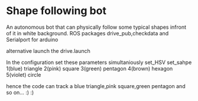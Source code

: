 # Shape following bot
An autonomous bot that can physically follow some typical shapes infront of it in white background.
ROS packages drive_pub,checkdata and Serialport for arduino

alternative launch the drive.launch

In the configuration set these parameters simultaniously
	set_HSV 	set_sahpe
	1(blue)		triangle
	2(pink)		square
	3(green)	pentagon
	4(brown)	hexagon
	5(violet)	circle

hence the code can track a blue triangle,pink square,green pentagon and so on... :) :)
